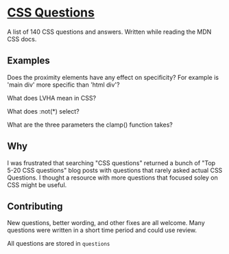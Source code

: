 # [CSS Questions](http://cssquestions.io/)

A list of 140 CSS questions and answers. Written while reading the MDN CSS docs.

## Examples

Does the proximity elements have any effect on specificity? For example is 'main div' more specific than 'html div'?

What does LVHA mean in CSS?

What does :not(\*) select?

What are the three parameters the clamp() function takes?

## Why

I was frustrated that searching "CSS questions" returned a bunch of "Top 5-20 CSS questions" blog posts with questions that rarely asked actual CSS Questions. I thought a resource with more questions that focused soley on CSS might be useful.

## Contributing

New questions, better wording, and other fixes are all welcome. Many questions were written in a short time period and could use review.

All questions are stored in `questions`

